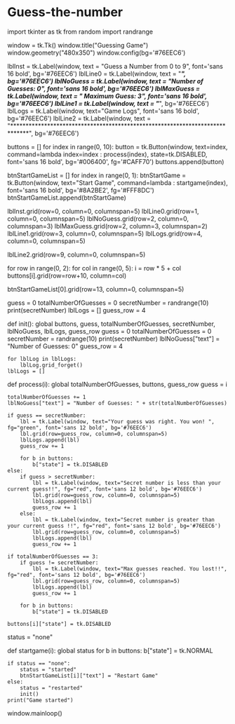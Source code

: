 # Guess-the-number
import tkinter as tk
from random import randrange

window = tk.Tk()
window.title("Guessing Game")
window.geometry("480x350") 
window.config(bg='#76EEC6')

lblInst = tk.Label(window, text = "Guess a Number from 0 to 9", font='sans 16 bold', bg='#76EEC6')
lblLine0 = tk.Label(window, text = "*****************************************************************************", bg='#76EEC6')
lblNoGuess = tk.Label(window, text = "Number of Guesses: 0", font='sans 16 bold', bg='#76EEC6')
lblMaxGuess = tk.Label(window, text = "        Maximum Guess: 3", font='sans 16 bold', bg='#76EEC6')
lblLine1 = tk.Label(window, text = "*****************************************************************************", bg='#76EEC6')
lblLogs = tk.Label(window, text="Game Logs", font='sans 16 bold', bg='#76EEC6')
lblLine2 = tk.Label(window, text = "*****************************************************************************", bg='#76EEC6')

buttons = []
for index in range(0, 10):
    button = tk.Button(window, text=index, command=lambda index=index : process(index), state=tk.DISABLED, font='sans 16 bold', bg='#006400', fg='#CAFF70')
    buttons.append(button)


btnStartGameList = []
for index in range(0, 1):
    btnStartGame = tk.Button(window, text="Start Game", command=lambda : startgame(index), font='sans 16 bold', bg='#8A2BE2', fg='#FFF8DC')
    btnStartGameList.append(btnStartGame)

lblInst.grid(row=0, column=0, columnspan=5)
lblLine0.grid(row=1, column=0, columnspan=5)
lblNoGuess.grid(row=2, column=0, columnspan=3)
lblMaxGuess.grid(row=2, column=3, columnspan=2)
lblLine1.grid(row=3, column=0, columnspan=5)
lblLogs.grid(row=4, column=0, columnspan=5)  

lblLine2.grid(row=9, column=0, columnspan=5)


for row in range(0, 2):
    for col in range(0, 5):
        i = row * 5 + col  
        buttons[i].grid(row=row+10, column=col)

btnStartGameList[0].grid(row=13, column=0, columnspan=5)


guess = 0
totalNumberOfGuesses = 0
secretNumber = randrange(10)
print(secretNumber)
lblLogs = []
guess_row = 4

def init():
    global buttons, guess, totalNumberOfGuesses, secretNumber, lblNoGuess, lblLogs, guess_row
    guess = 0
    totalNumberOfGuesses = 0
    secretNumber = randrange(10)
    print(secretNumber)
    lblNoGuess["text"] = "Number of Guesses: 0"
    guess_row = 4

    for lblLog in lblLogs:
        lblLog.grid_forget()
    lblLogs = []


def process(i):
    global totalNumberOfGuesses, buttons, guess_row
    guess = i

    totalNumberOfGuesses += 1
    lblNoGuess["text"] = "Number of Guesses: " + str(totalNumberOfGuesses)

    if guess == secretNumber:
        lbl = tk.Label(window, text="Your guess was right. You won! ", fg="green", font='sans 12 bold', bg='#76EEC6')
        lbl.grid(row=guess_row, column=0, columnspan=5)
        lblLogs.append(lbl)
        guess_row += 1

        for b in buttons:
            b["state"] = tk.DISABLED
    else:
        if guess > secretNumber:
            lbl = tk.Label(window, text="Secret number is less than your current guess!!", fg="red", font='sans 12 bold', bg='#76EEC6')
            lbl.grid(row=guess_row, column=0, columnspan=5)
            lblLogs.append(lbl)
            guess_row += 1
        else:
            lbl = tk.Label(window, text="Secret number is greater than your current guess !!", fg="red", font='sans 12 bold', bg='#76EEC6')
            lbl.grid(row=guess_row, column=0, columnspan=5)
            lblLogs.append(lbl)
            guess_row += 1

    if totalNumberOfGuesses == 3:
        if guess != secretNumber:
            lbl = tk.Label(window, text="Max guesses reached. You lost!!", fg="red", font='sans 12 bold', bg='#76EEC6')
            lbl.grid(row=guess_row, column=0, columnspan=5)
            lblLogs.append(lbl)
            guess_row += 1

        for b in buttons:
            b["state"] = tk.DISABLED

    buttons[i]["state"] = tk.DISABLED


status = "none"


def startgame(i):
    global status
    for b in buttons:
        b["state"] = tk.NORMAL

    if status == "none":
        status = "started"
        btnStartGameList[i]["text"] = "Restart Game"
    else:
        status = "restarted"
        init()
    print("Game started")


window.mainloop()
